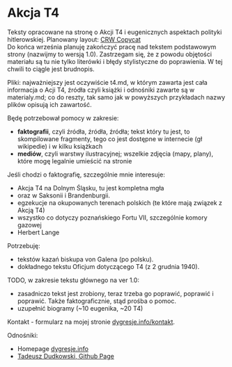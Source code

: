 # Akcja T4

Teksty opracowane na stronę o Akcji T4 i eugenicznych aspektach polityki hitlerowskiej. Planowany layout: [CRW Copycat](https://tdudkowski.github.io/Layouts/Layout05/)\
Do końca września planuję zakończyć pracę nad tekstem podstawowym strony (nazwijmy to wersją 1.0). Zastrzegam się, że z powodu objętości materiału są tu nie tylko literówki i błędy stylistyczne do poprawienia. W tej chwili to ciągle jest brudnopis.

Pliki: najważniejszy jest oczywiście t4.md, w którym zawarta jest cała informacja o Acji T4, źródła czyli książki i odnośniki zawarte są w materialy.md; co do reszty, tak samo jak w powyższych przykładach nazwy plików opisują ich zawartość.

Będę potrzebował pomocy w zakresie:

* **faktografii**, czyli źródła, źródła, źródła; tekst który tu jest, to skompilowane fragmenty, tego co jest dostępne w internecie (gł wikipedie) i w kilku książkach
* **mediów**, czyli warstwy ilustracyjnej; wszelkie zdjęcia (mapy, plany), które mogę legalnie umieścić na stronie

Jeśli chodzi o faktografię, szczególnie mnie interesuje:

* Akcja T4 na Dolnym Śląsku, tu jest kompletna mgła
* oraz w Saksonii i Brandenburgii.
* egzekucje na okupowanych terenach polskich (te które mają związek z Akcją T4)
* wszystko co dotyczy poznańskiego Fortu VII, szczególnie komory gazowej
* Herbert Lange
  
Potrzebuję:

* tekstów kazań biskupa von Galena (po polsku).
* dokładnego tekstu Oficjum dotyczącego T4 (z 2 grudnia 1940).

TODO, w zakresie tekstu głównego na ver 1.0:

* zasadniczo tekst jest zrobiony, teraz trzeba go poprawić, poprawić i poprawić. Także faktograficznie, stąd prośba o pomoc.
* uzupełnić biogramy (~10 eugenika, ~20 T4)

Kontakt  - formularz na mojej stronie [dygresje.info/kontakt](http://dygresje.info/kontakt).

Odnośniki:

* Homepage [dygresje.info](http://dygresje.info)
* [Tadeusz Dudkowski, Github Page](https://tdudkowski.github.io)
